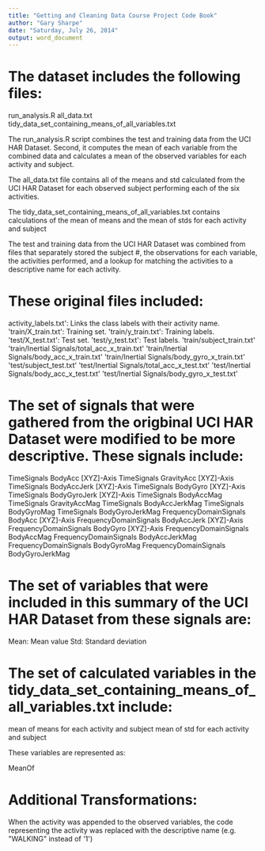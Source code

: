 ```yaml
---
title: "Getting and Cleaning Data Course Project Code Book"
author: "Gary Sharpe"
date: "Saturday, July 26, 2014"
output: word_document
---
```


The dataset includes the following files:
============================================

run_analysis.R
all_data.txt
tidy_data_set_containing_means_of_all_variables.txt

The run_analysis.R script combines the test and training data from the UCI HAR Dataset.  Second, it computes the mean of each variable from the combined data and calculates a mean of the observed variables for each activity and subject.

The all_data.txt file contains all of the means and std calculated from the UCI HAR Dataset for each observed subject performing each of the six activities.

The tidy_data_set_containing_means_of_all_variables.txt contains calculations of the mean of means and the mean of stds for each activity and subject


The test and training data from the UCI HAR Dataset was combined from files that separately stored the subject #, the observations for each variable, the activities performed, and a lookup for matching the activities to a descriptive name for each activity.

These original files included:
============================================

activity_labels.txt': Links the class labels with their activity name.
'train/X_train.txt': Training set.
'train/y_train.txt': Training labels.
'test/X_test.txt': Test set.
'test/y_test.txt': Test labels.
'train/subject_train.txt'
'train/Inertial Signals/total_acc_x_train.txt'
'train/Inertial Signals/body_acc_x_train.txt'
'train/Inertial Signals/body_gyro_x_train.txt'
'test/subject_test.txt'
'test/Inertial Signals/total_acc_x_test.txt'
'test/Inertial Signals/body_acc_x_test.txt'
'test/Inertial Signals/body_gyro_x_test.txt'

The set of signals that were gathered from the origbinal UCI HAR Dataset were modified to be more descriptive.  These signals include: 
============================================

TimeSignals BodyAcc [XYZ]-Axis
TimeSignals GravityAcc [XYZ]-Axis
TimeSignals BodyAccJerk [XYZ]-Axis
TimeSignals BodyGyro [XYZ]-Axis
TimeSignals BodyGyroJerk [XYZ]-Axis
TimeSignals BodyAccMag
TimeSignals GravityAccMag
TimeSignals BodyAccJerkMag
TimeSignals BodyGyroMag
TimeSignals BodyGyroJerkMag
FrequencyDomainSignals BodyAcc [XYZ]-Axis
FrequencyDomainSignals BodyAccJerk [XYZ]-Axis
FrequencyDomainSignals BodyGyro [XYZ]-Axis
FrequencyDomainSignals BodyAccMag
FrequencyDomainSignals BodyAccJerkMag
FrequencyDomainSignals BodyGyroMag
FrequencyDomainSignals BodyGyroJerkMag

The set of variables that were included in this summary of the UCI HAR Dataset from these signals are:
===========================================
Mean: Mean value
Std: Standard deviation

The set of calculated variables in the tidy_data_set_containing_means_of_all_variables.txt include:
===========================================

mean of means for each activity and subject
mean of std for each activity and subject

These variables are represented as:

MeanOf <append each of all of the above variables>

Additional Transformations:
===========================================

When the activity was appended to the observed variables, the code representing the activity was replaced with the descriptive name (e.g. "WALKING" instead of '1')

